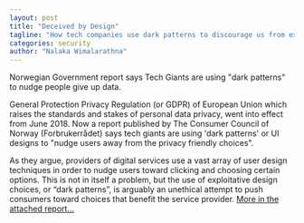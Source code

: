 ```yaml
---
layout: post
title: "Deceived by Design"
tagline: "How tech companies use dark patterns to discourage us from exercising our rights to privacy"
categories: security
author: "Nalaka Wimalarathna"
---
```


Norwegian Government report says Tech Giants are using "dark patterns" to nudge people give up data.

General Protection Privacy Regulation (or GDPR) of European Union which raises the standards and stakes of personal data privacy, went into effect from June 2018. Now a report published by The Consumer Council of Norway (Forbrukerrådet) says tech giants are using 'dark patterns' or UI designs to "nudge users away from the privacy friendly choices".

As they argue, providers of digital services use a vast array of user design techniques in order to nudge users toward clicking and choosing certain options. This is not in itself a problem, but the use of exploitative design choices, or “dark patterns”, is arguably an unethical attempt to push consumers toward choices that benefit the service provider. [More in the attached report...](https://github.com/aviorsys/aviorsys.github.io/blob/master/uploads/2018-08-08-deceived-by-design.pdf)
